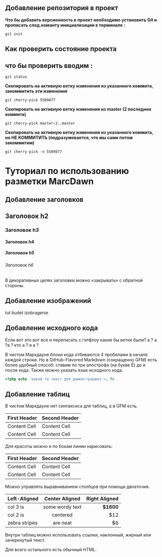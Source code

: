## Добавление репозитория в проект

**Что бы добавить версионность в проект необходимо установить Git и прописать след.команту инициализации в терминале :**
```
git init
```

## Как проверить состояние проекта 

## что бы проверить вводим :
```fix
git status
```

**Cкопировать на активную ветку изменения из указанного коммита, закоммитить эти изменения**
```fix
git cherry-pick 5589877
```
**Cкопировать на активную ветку изменения из master (2 последних коммита)**
``` fix
git cherry-pick master~2..master
```
**Cкопировать на активную ветку изменения из указанного коммита, но НЕ КОММИТИТЬ (подразумевается, что мы сами потом закоммитим)**
```fix
git cherry-pick -n 5589877 
```
# Туториал по использованию разметки MarcDawn

## Добавление заголовков 

## Заголовок h2
### Заголовок h3
#### Заголовок h4
##### Заголовок h5
###### Заголовок h6

В декоративных целях заголовки можно «закрывать» с
обратной стороны.



## Добавление изображений

tut budet izobragenie

## Добавление исходного кода

Если вот это вот все и переписать с гитфлоу какие бы ветки были? а ? а ?а ? кто а ? я а ?



В чистом Маркдауне блоки кода отбиваются 4 пробелами в
начале каждой строки.
Но в GitHub-Flavored Markdown (сокращенно GFM) есть
более удобный способ: ставим по три апострофа (на букве
Ё) до и после кода. Также можно указать язык исходного
кода.

```php
<?php echo 'какой то текст для демонстрацииэ'>; ?>
```

## Добавление таблиц 

В чистом Маркдауне нет синтаксиса для таблиц, а в GFM
есть.

First Header | Second Header
------------- | -------------
Content Cell | Content Cell
Content Cell | Content Cell

Для красоты можно и по бокам линии нарисовать:

| First Header | Second Header |
| ------------- | ------------- |
| Content Cell | Content Cell |
| Content Cell | Content Cell |

Можно управлять выравниванием столбцов при помощи
двоеточия.

| Left-Aligned | Center Aligned | Right Aligned |
|:------------- |:---------------:| -------------:|
| col 3 is | some wordy text | **$1600** |
| col 2 is | centered | $12 |
| zebra stripes | are neat | ~~$1~~ |
Внутри таблиц можно использовать ссылки, наклонный,
жирный или зачеркнутый текст.

Для всего остального есть обычный HTML.
